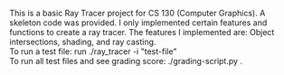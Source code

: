 This is a basic Ray Tracer project for CS 130 (Computer Graphics). A skeleton code was provided. I only implemented certain features and functions to create a ray tracer.
The features I implemented are: Object intersections, shading, and ray casting.  <br />
 To run a test file: run ./ray_tracer -i "test-file" <br />
 To run all test files and see grading score: ./grading-script.py .
